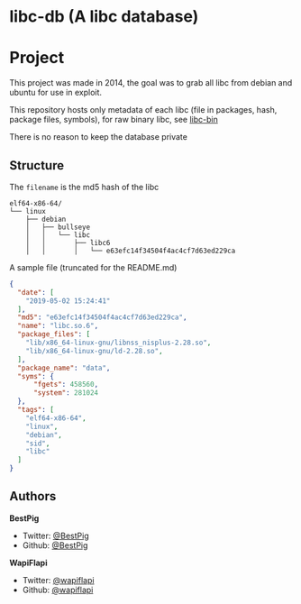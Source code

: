 # libc-db (A libc database)

# Project

This project was made in 2014, the goal was to grab all libc from debian and ubuntu for use in exploit.

This repository hosts only metadata of each libc (file in packages, hash, package files, symbols), for raw binary libc, see [libc-bin](https://github.com/BestPig/libc-bin)

There is no reason to keep the database private

## Structure

The `filename` is the md5 hash of the libc

```
elf64-x86-64/
└── linux
    ├── debian
    │   ├── bullseye
    │   │   └── libc
    │   │       ├── libc6
    │   │       │   └── e63efc14f34504f4ac4cf7d63ed229ca
```

A sample file (truncated for the README.md)
```json
{
  "date": [
    "2019-05-02 15:24:41"
  ], 
  "md5": "e63efc14f34504f4ac4cf7d63ed229ca", 
  "name": "libc.so.6", 
  "package_files": [
    "lib/x86_64-linux-gnu/libnss_nisplus-2.28.so", 
    "lib/x86_64-linux-gnu/ld-2.28.so", 
  ],
  "package_name": "data", 
  "syms": {
      "fgets": 458560,
      "system": 281024
  }, 
  "tags": [
    "elf64-x86-64", 
    "linux", 
    "debian", 
    "sid", 
    "libc"
  ]
}

```

## Authors

**BestPig**

- Twitter: [@BestPig](https://twitter.com/BestPig)
- Github: [@BestPig](https://github.com/BestPig)

**WapiFlapi**

- Twitter: [@wapiflapi](https://twitter.com/wapiflapi)
- Github: [@wapiflapi](https://github.com/wapiflapi)
